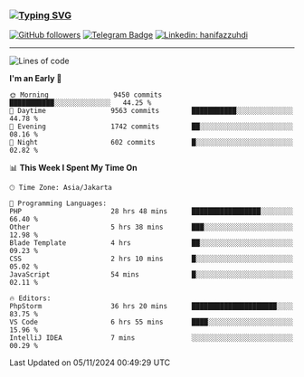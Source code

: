### [![Typing SVG](https://readme-typing-svg.herokuapp.com?font=lato&size=22&lines=Hi+There+👋)](https://git.io/typing-svg) 

[![GitHub followers](https://img.shields.io/github/followers/hanifazzuhdi?label=Follow&style=social)](https://github.com/hanifazzuhdi/?tab=follow) 
[![Telegram Badge](https://img.shields.io/badge/-hanif0198-blue?style=social&logo=telegram&link=https://www.t.me/hanif0198/)](https://www.t.me/hanif0198/) 
[![Linkedin: hanifazzuhdi](https://img.shields.io/badge/-hanifazzuhdi-blue?style=flat-square&logo=Linkedin&logoColor=white&link=https://www.linkedin.com/in/hanif-az-zuhdi-69688019b/)](https://www.linkedin.com/in/hanif-az-zuhdi-69688019b/) 

<hr/>

<!--START_SECTION:waka-->
![Lines of code](https://img.shields.io/badge/From%20Hello%20World%20I%27ve%20Written-72.0%20million%20lines%20of%20code-blue)

**I'm an Early 🐤** 

```text
🌞 Morning                9450 commits        ███████████░░░░░░░░░░░░░░   44.25 % 
🌆 Daytime                9563 commits        ███████████░░░░░░░░░░░░░░   44.78 % 
🌃 Evening                1742 commits        ██░░░░░░░░░░░░░░░░░░░░░░░   08.16 % 
🌙 Night                  602 commits         █░░░░░░░░░░░░░░░░░░░░░░░░   02.82 % 
```


📊 **This Week I Spent My Time On** 

```text
🕑︎ Time Zone: Asia/Jakarta

💬 Programming Languages: 
PHP                      28 hrs 48 mins      █████████████████░░░░░░░░   66.40 % 
Other                    5 hrs 38 mins       ███░░░░░░░░░░░░░░░░░░░░░░   12.98 % 
Blade Template           4 hrs               ██░░░░░░░░░░░░░░░░░░░░░░░   09.23 % 
CSS                      2 hrs 10 mins       █░░░░░░░░░░░░░░░░░░░░░░░░   05.02 % 
JavaScript               54 mins             █░░░░░░░░░░░░░░░░░░░░░░░░   02.11 % 

🔥 Editors: 
PhpStorm                 36 hrs 20 mins      █████████████████████░░░░   83.75 % 
VS Code                  6 hrs 55 mins       ████░░░░░░░░░░░░░░░░░░░░░   15.96 % 
IntelliJ IDEA            7 mins              ░░░░░░░░░░░░░░░░░░░░░░░░░   00.29 % 
```


 Last Updated on 05/11/2024 00:49:29 UTC
<!--END_SECTION:waka-->
